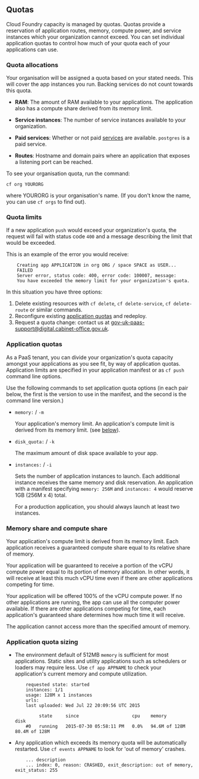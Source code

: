 ## Quotas

Cloud Foundry capacity is managed by quotas. Quotas provide a reservation of application routes, memory, compute power, and service instances which your organization cannot exceed. You can set individual application quotas to control how much of your quota each of your applications can use.

### Quota allocations

Your organisation will be assigned a quota based on your stated needs. This will cover the app instances you run. Backing services do not count towards this quota.



+ **RAM**: The amount of RAM available to your applications. The application also has a compute share derived from its memory limit.

+ **Service instances**: The number of service instances available to your organization.

+ **Paid services**: Whether or not paid [services](/deploying_services/) are available. ``postgres`` is a paid service.

+ **Routes**: Hostname and domain pairs where an application that exposes a listening port can be reached.

To see your organisation quota, run the command:

``cf org YOURORG``

where YOURORG is your organisation's name. (If you don't know the name, you can use ``cf orgs`` to find out).


### Quota limits

If a new application `push` would exceed your organization's quota, the request will fail with status code `400` and a message describing the limit that would be exceeded.

This is an example of the error you would receive:

```
	Creating app APPLICATION in org ORG / space SPACE as USER...
	FAILED
	Server error, status code: 400, error code: 100007, message: 
	You have exceeded the memory limit for your organization's quota.
```

In this situation you have three options:

1. Delete existing resources with `cf delete`, `cf delete-service`, `cf delete-route` or similar commands.
2. Reconfigure existing [application quotas](#application-quotas) and redeploy.
3. Request a quota change: contact us at [gov-uk-paas-support@digital.cabinet-office.gov.uk](mailto:gov-uk-paas-support@digital.cabinet-office.gov.uk).

### Application quotas

As a PaaS tenant, you can divide your organization's quota capacity amongst your applications as you see fit, by way of application quotas. Application limits are specified in your application manifest or as `cf push` command line options.

Use the following commands to set application quota options (in each pair below, the first is the version to use in the manifest, and the second is the command line version.)

+ `memory:` / `-m`

	Your application's memory limit. An application's compute limit is derived from its memory limit. (see [below](#memory-share-and-compute-share)).

+ `disk_quota:` / `-k`

	The maximum amount of disk space available to your app.

+ `instances:` / `-i`

	Sets the number of application instances to launch. Each additional instance receives the same memory and disk reservation. An application with a manifest specifying `memory: 256M` and `instances: 4` would reserve 1GB (256M x 4) total.

	For a production application, you should always launch at least two instances.

### Memory share and compute share

Your application's compute limit is derived from its memory limit. Each application receives a guaranteed compute share equal to its relative share of memory.

Your application will be guaranteed to receive a portion of the vCPU compute power equal to its portion of memory allocation. In other words, it will receive at least this much vCPU time even if there are other applications competing for time.

Your application will be offered 100% of the vCPU compute power. If no other applications are running, the app can use all the computer power available.
If there are other applications competing for time, each application's guaranteed share determines how much time it will receive.

The application cannot access more than the specified amount of memory.


### Application quota sizing

- The environment default of 512MB `memory` is sufficient for most applications. Static sites and utility applications such as schedulers or loaders may require less. Use `cf app APPNAME` to check your application's current memory and compute utilization.

	```
		requested state: started
		instances: 1/1
		usage: 128M x 1 instances
		urls: 
		last uploaded: Wed Jul 22 20:09:56 UTC 2015
		
		     state     since                    cpu    memory          disk          
		#0   running   2015-07-30 05:58:11 PM   0.0%   94.6M of 128M   80.4M of 128M    
	```  


- Any application which exceeds its memory quota will be automatically restarted. Use `cf events APPNAME` to look for 'out of memory' crashes.

	```
		... description   
		... index: 0, reason: CRASHED, exit_description: out of memory, exit_status: 255 
	```


